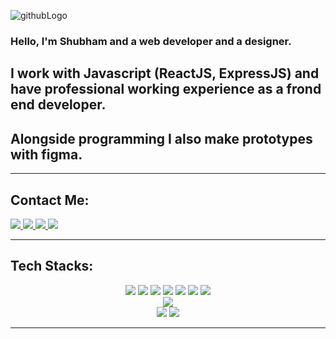 <p align="center">

![githubLogo](https://user-images.githubusercontent.com/105226707/212465966-e8e6825a-09ab-4a09-939b-f3721f2ce887.png)

</p>

### Hello, I'm Shubham and a web developer and a designer. 

## I work with Javascript (ReactJS, ExpressJS) and have professional working experience as a frond end developer. 
## Alongside programming I also make prototypes with figma.

<hr/>

## Contact Me:

  <a href = "mailto: tamrakarshubham23@gmail.com">
    <img src='https://img.shields.io/badge/Gmail-D14836?style=for-the-badge&logo=gmail&logoColor=white' />
  </a>
 
  
   <a href = "https://www.linkedin.com/in/shubham-tamrakar-790b03228/">
    <img src='https://img.shields.io/badge/LinkedIn-0077B5?style=for-the-badge&logo=linkedin&logoColor=white' />
  </a>
  
  
  <a href = "https://www.instagram.com/shubhh.t/">
    <img src='https://img.shields.io/badge/Instagram-E4405F?style=for-the-badge&logo=instagram&logoColor=white' />
  </a>
  
   <a href = "https://medium.com/@tamrakarshubham23">
    <img src='https://img.shields.io/badge/Medium-12100E?style=for-the-badge&logo=medium&logoColor=white' />
  </a>
   
<hr/>
  
  ## Tech Stacks:
  <p align="center">
   <img src='https://img.shields.io/badge/HTML5-E34F26?style=for-the-badge&logo=html5&logoColor=white' />
   <img src='https://img.shields.io/badge/CSS3-1572B6?style=for-the-badge&logo=css3&logoColor=white' />
   <img src='https://img.shields.io/badge/Sass-CC6699?style=for-the-badge&logo=sass&logoColor=white' />
   <img src='https://img.shields.io/badge/styled--components-DB7093?style=for-the-badge&logo=styled-components&logoColor=white' />
   <img src='https://img.shields.io/badge/JavaScript-323330?style=for-the-badge&logo=javascript&logoColor=F7DF1E' />
   <img src='https://img.shields.io/badge/React-20232A?style=for-the-badge&logo=react&logoColor=61DAFB' />
   <img src='https://img.shields.io/badge/Redux-593D88?style=for-the-badge&logo=redux&logoColor=white' />
  <br />
   <img src="https://img.shields.io/badge/Figma-F24E1E?style=for-the-badge&logo=figma&logoColor=white" />
  <br />
   <img src="https://img.shields.io/badge/Bitbucket-0747a6?style=for-the-badge&logo=bitbucket&logoColor=white" />
   <img src="	https://img.shields.io/badge/GitHub-100000?style=for-the-badge&logo=github&logoColor=white"/>
  </p>
  <hr/>
